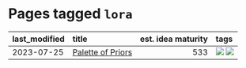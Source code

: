 # Pages tagged `lora`

|last_modified|title|est. idea maturity|tags
|:---|:---|---:|:---|
|2023-07-25|[Palette of Priors](../palette_of_priors.md)|533|[![](https://img.shields.io/badge/tag-experimental-e839f4)](../tags/experimental.md) [![](https://img.shields.io/badge/tag-lora-93f011)](../tags/lora.md)|